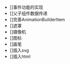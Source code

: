 - []事件功能的实现
- []父子组件数据传递
- []完善AnimationBuilderItem
- []遮罩
- []摄像机
- []图标
- []画笔
- []插入svg
- []插入html